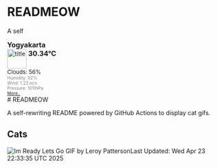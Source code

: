 # READMEOW

A self
<!DOCTYPE html>
<html lang="en">
<head>
  <meta charset="utf-8">
  <meta name="keywords" content="weather, world, openweathermap, weather, layer" />
  <meta name="description" content="A layer with current weather conditions in cities for world wide" />
  <meta name="domain" content="openweathermap.org" />
  <meta http-equiv="pragma" content="no-cache" />
  <meta http-equiv="Expires" content="-1" />
</head>
<body>
  <div style="font-size: medium; font-weight: bold; margin-bottom: 0px;">Yogyakarta</div>
  <div style="float: left; width: 130px;">
    <div style="display: block; clear: left;">
      <div style="float: left;" title="Titel">
        <img height="45" width="45" style="border: medium none; width: 45px; height: 45px; background: url(&quot;http://openweathermap.org/img/w/04n.png&quot;) repeat scroll 0% 0% transparent;" alt="title" src="http://openweathermap.org/images/transparent.png"/>
      </div>
      <div style="float: left;">
        <div style="display: block; clear: left; font-size: medium; font-weight: bold; padding: 0pt 3pt;" title="Current Temperature">30.34°C</div>
        <div style="display: block; width: 85px; overflow: visible;"></div>
      </div>
    </div>
    <div style="display: block; clear: left; font-size: small;">Clouds: 56%</div>
    <div style="display: block; clear: left; color: gray; font-size: x-small;" >Humidity: 92%</div>
    <div style="display: block; clear: left; color: gray; font-size: x-small;" >Wind: 1.23 m/s</div>
    <div style="display: block; clear: left; color: gray; font-size: x-small;" >Pressure: 1011hPa</div>
  </div>
  <div style="display: block; clear: left; color: gray; font-size: x-small;">
    <a href="http://openweathermap.org/city/1621177?utm_source=openweathermap&utm_medium=widget&utm_campaign=html_old" target="_blank">More..</a>
  </div>
  
</body>
</html>
# READMEOW

A self-rewriting README powered by GitHub Actions to display cat gifs.

## Cats

![Im Ready Lets Go GIF by Leroy Patterson](https://media2.giphy.com/media/v1.Y2lkPTlhY2QwMmRhMzF5Mjd1bmh0Z2lqcWVjMjF4NWdydWNoOGp6dDJqN2J6enc3YmpxMSZlcD12MV9naWZzX3NlYXJjaCZjdD1n/CjmvTCZf2U3p09Cn0h/200.gif)Last Updated: Wed Apr 23 22:33:35 UTC 2025

